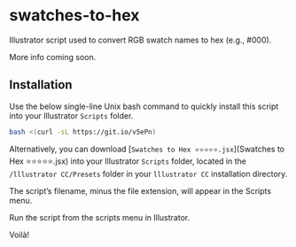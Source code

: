 # swatches-to-hex

Illustrator script used to convert RGB swatch names to hex (e.g., #000).

More info coming soon.

## Installation

Use the below single-line Unix bash command to quickly install this script into your Illustrator `Scripts` folder.

```bash
bash <(curl -sL https://git.io/v5ePn)
```

Alternatively, you can download [`Swatches to Hex ⭐⭐⭐⭐⭐.jsx`](Swatches to Hex ⭐⭐⭐⭐⭐.jsx) into your Illustrator `Scripts` folder, located in the `/lllustrator CC/Presets` folder in your `lllustrator CC` installation directory.

The script’s filename, minus the file extension, will appear in the Scripts menu.

Run the script from the scripts menu in Illustrator.

Voilà!
